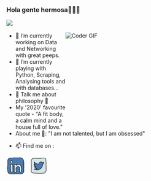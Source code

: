### Hola gente hermosa👋🤗🙂

![](https://komarev.com/ghpvc/?username=erkushagra&color=yellow&style=flat-square&label=Profile+Views)

<!--
**erkushagra/erkushagra** is a ✨ _special_ ✨ repository because its `README.md` (this file) appears on your GitHub profile.
-->

<img align="right" alt="Coder GIF" height=250 width=350 src="https://i.pinimg.com/originals/e4/26/70/e426702edf874b181aced1e2fa5c6cde.gif" />



* 🔭 I’m currently working on Data and Networking with great peeps.   
* 🌱 I’m currently playing with Python, Scraping, Analysing tools and with databases...  
* 💬 Talk me about philosophy 👀
* My '2020' favourite quote - "A fit body, a calm mind and a house full of love." 
* About me 👀: "I am not talented, but I am obsessed"


<!--
[![Top Langs](https://github-readme-stats.vercel.app/api/top-langs/?username=erkushagra)](https://github.com/erkushagra/github-readme-stats)
![erkushagra github stats](https://github-readme-stats.vercel.app/api?username=erkushagra)
-->


* 📫 Find me on : 

[![Linkedin](https://github.com/erkushagra/erkushagra/blob/main/icons8-linkedin-48.png)](https://www.linkedin.com/in/harshit-yadav-757719171/)
&nbsp;
[![Twitter](https://github.com/erkushagra/erkushagra/blob/main/icons8-twitter-48.png)](https://twitter.com/erkushagra_)


